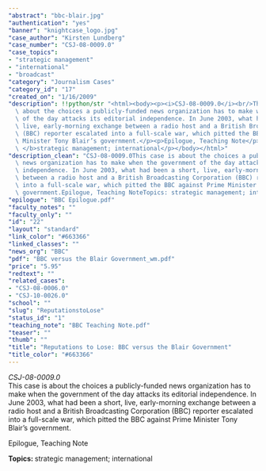```yaml
---
"abstract": "bbc-blair.jpg"
"authentication": "yes"
"banner": "knightcase_logo.jpg"
"case_author": "Kirsten Lundberg"
"case_number": "CSJ-08-0009.0"
"case_topics":
- "strategic management"
- "international"
- "broadcast"
"category": "Journalism Cases"
"category_id": "17"
"created_on": "1/16/2009"
"description": !!python/str "<html><body><p><i>CSJ-08-0009.0</i><br/>This case is\
  \ about the choices a publicly-funded news organization has to make when the government\
  \ of the day attacks its editorial independence. In June 2003, what had been a short,\
  \ live, early-morning exchange between a radio host and a British Broadcasting Corporation\
  \ (BBC) reporter escalated into a full-scale war, which pitted the BBC against Prime\
  \ Minister Tony Blair’s government.</p><p>Epilogue, Teaching Note</p><p><b>Topics:\
  \ </b>strategic management; international</p></body></html>"
"description_clean": "CSJ-08-0009.0This case is about the choices a publicly-funded\
  \ news organization has to make when the government of the day attacks its editorial\
  \ independence. In June 2003, what had been a short, live, early-morning exchange\
  \ between a radio host and a British Broadcasting Corporation (BBC) reporter escalated\
  \ into a full-scale war, which pitted the BBC against Prime Minister Tony Blair’s\
  \ government.Epilogue, Teaching NoteTopics: strategic management; international"
"epilogue": "BBC Epilogue.pdf"
"faculty_notes": ""
"faculty_only": ""
"id": "22"
"layout": "standard"
"link_color": "#663366"
"linked_classes": ""
"news_org": "BBC"
"pdf": "BBC versus the Blair Government_wm.pdf"
"price": "5.95"
"redtext": ""
"related_cases":
- "CSJ-08-0006.0"
- "CSJ-10-0026.0"
"school": ""
"slug": "ReputationstoLose"
"status_id": "1"
"teaching_note": "BBC Teaching Note.pdf"
"teaser": ""
"thumb": ""
"title": "Reputations to Lose: BBC versus the Blair Government"
"title_color": "#663366"
---
```

<html><body><p><i>CSJ-08-0009.0</i><br/>This case is about the choices a publicly-funded news organization has to make when the government of the day attacks its editorial independence. In June 2003, what had been a short, live, early-morning exchange between a radio host and a British Broadcasting Corporation (BBC) reporter escalated into a full-scale war, which pitted the BBC against Prime Minister Tony Blair’s government.</p><p>Epilogue, Teaching Note</p><p><b>Topics: </b>strategic management; international</p></body></html>
